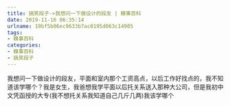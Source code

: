 ```yaml
---
title: 搞笑段子->我想问一下做设计的段友 | 糗事百科
date: 2019-11-16 06:35:14
urlname: 19bf5b06ec9633b7ac0195d063c14905
tags: 
- 糗事百科
categories:
- 糗事百科
- 搞笑段子
---
```

我想问一下做设计的段友，平面和室内那个工资高点，以后工作好找点的，我不知道该学哪个？我是女生，我爸想我学平面以后托关系送入那种大公司，但是我初中文凭函授的大专(我不想托关系我知道自己几斤几两)我该学哪个


